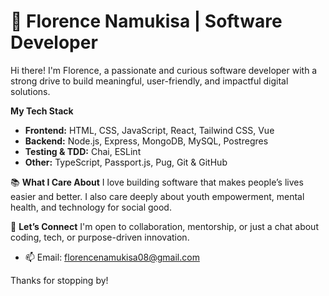 # 👩 Florence Namukisa | Software Developer

Hi there! I'm Florence, a passionate and curious software developer with a strong drive to build meaningful, user-friendly, and impactful digital solutions.

 **My Tech Stack**
- **Frontend:** HTML, CSS, JavaScript, React, Tailwind CSS, Vue
- **Backend:** Node.js, Express, MongoDB, MySQL, Postregres
- **Testing & TDD:**  Chai, ESLint
- **Other:** TypeScript, Passport.js, Pug, Git & GitHub



📚 **What I Care About**
I love building software that makes people’s lives easier and better. I also care deeply about youth empowerment, mental health, and technology for social good. 

💬 **Let’s Connect**
I'm open to collaboration, mentorship, or just a chat about coding, tech, or purpose-driven innovation.

- 📫 Email: florencenamukisa08@gmail.com 


Thanks for stopping by! 
